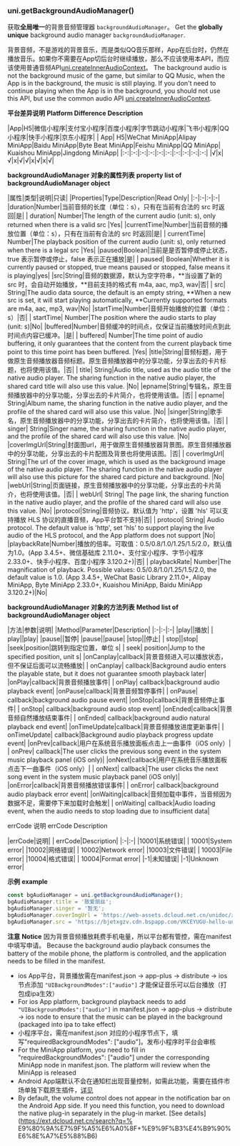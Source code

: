 ### uni.getBackgroundAudioManager()
获取**全局唯一**的背景音频管理器 ``backgroundAudioManager``。
Get the **globally unique** background audio manager ``backgroundAudioManager``.

背景音频，不是游戏的背景音乐，而是类似QQ音乐那样，App在后台时，仍然在播放音乐。如果你不需要在App切后台时继续播放，那么不应该使用本API，而应该使用普通音频API[uni.createInnerAudioContext](https://uniapp.dcloud.io/api/media/audio-context)。
The background audio is not the background music of the game, but similar to QQ Music, when the App is in the background, the music is still playing. If you don't need to continue playing when the App is in the background, you should not use this API, but use the common audio API [uni.createInnerAudioContext](https://uniapp.dcloud.io/api/media/audio-context).

**平台差异说明**
**Platform Difference Description**

|App|H5|微信小程序|支付宝小程序|百度小程序|字节跳动小程序|飞书小程序|QQ小程序|快手小程序|京东小程序|
| App| H5|WeChat MiniApp|Alipay MiniApp|Baidu MiniApp|Byte Beat MiniApp|Feishu MiniApp|QQ MiniApp| Kuaishou MiniApp|Jingdong MiniApp|
|:-:|:-:|:-:|:-:|:-:|:-:|:-:|:-:|:-:|:-:|
|√|x|√|x|√|√|x|√|x|√|

**backgroundAudioManager 对象的属性列表**
**property list of backgroundAudioManager object**

|属性|类型|说明|只读|
|Properties|Type|Description|Read Only|
|:-|:-|:-|:-|
|duration|Number|当前音频的长度（单位：s），只有在当前有合法的 src 时返回|是|
| duration| Number|The length of the current audio (unit: s), only returned when there is a valid src |Yes|
|currentTime|Number|当前音频的播放位置（单位：s），只有在当前有合法的 src 时返回|是|
| currentTime| Number|The playback position of the current audio (unit: s), only returned when there is a legal src |Yes|
|paused|Boolean|当前是是否暂停或停止状态，true 表示暂停或停止，false 表示正在播放|是|
| paused| Boolean|Whether it is currently paused or stopped, true means paused or stopped, false means it is playing|yes|
|src|String|音频的数据源，默认为空字符串，**当设置了新的 src 时，会自动开始播放，**目前支持的格式有 m4a, aac, mp3, wav|否|
| src| String|The audio data source, the default is an empty string, **When a new src is set, it will start playing automatically, **Currently supported formats are m4a, aac, mp3, wav|No|
|startTime|Number|音频开始播放的位置（单位：s）|否|
| startTime| Number|The position where the audio starts to play (unit: s)|No|
|buffered|Number|音频缓冲的时间点，仅保证当前播放时间点到此时间点内容已缓冲。|是|
| buffered| Number|The time point of audio buffering, it only guarantees that the content from the current playback time point to this time point has been buffered. |Yes|
|title|String|音频标题，用于做原生音频播放器音频标题。原生音频播放器中的分享功能，分享出去的卡片标题，也将使用该值。|否|
| title| String|Audio title, used as the audio title of the native audio player. The sharing function in the native audio player, the shared card title will also use this value. |No|
|epname|String|专辑名，原生音频播放器中的分享功能，分享出去的卡片简介，也将使用该值。|否|
| epname| String|Album name, the sharing function in the native audio player, and the profile of the shared card will also use this value. |No|
|singer|String|歌手名，原生音频播放器中的分享功能，分享出去的卡片简介，也将使用该值。|否|
| singer| String|Singer name, the sharing function in the native audio player, and the profile of the shared card will also use this value. |No|
|coverImgUrl|String|封面图url，用于做原生音频播放器背景图。原生音频播放器中的分享功能，分享出去的卡片配图及背景也将使用该图。|否|
| coverImgUrl| String|The url of the cover image, which is used as the background image of the native audio player. The sharing function in the native audio player will also use this picture for the shared card picture and background. |No|
|webUrl|String|页面链接，原生音频播放器中的分享功能，分享出去的卡片简介，也将使用该值。|否|
| webUrl| String| The page link, the sharing function in the native audio player, and the profile of the shared card will also use this value. |No|
|protocol|String|音频协议。默认值为 'http'，设置 'hls' 可以支持播放 HLS 协议的直播音频，App平台暂不支持|否|
| protocol| String| Audio protocol. The default value is 'http', set 'hls' to support playing the live audio of the HLS protocol, and the App platform does not support |No|
|playbackRate|Number|播放的倍率。可取值：0.5/0.8/1.0/1.25/1.5/2.0，默认值为1.0。(App 3.4.5+、微信基础库 2.11.0+、支付宝小程序、字节小程序 2.33.0+、快手小程序、百度小程序 3.120.2+)|否|
| playbackRate| Number|The magnification of playback. Possible values: 0.5/0.8/1.0/1.25/1.5/2.0, the default value is 1.0. (App 3.4.5+, WeChat Basic Library 2.11.0+, Alipay MiniApp, Byte MiniApp 2.33.0+, Kuaishou MiniApp, Baidu MiniApp 3.120.2+)|No|

**backgroundAudioManager 对象的方法列表**
**Method list of backgroundAudioManager object**

|方法|参数|说明|
|Method|Parameter|Description|
|:-|:-|:-|
|play||播放|
| play||play|
|pause||暂停|
|pause||pause|
|stop||停止|
| stop||stop|
|seek|position|跳转到指定位置，单位 s|
| seek| position|Jump to the specified position, unit s|
|onCanplay|callback|背景音频进入可以播放状态，但不保证后面可以流畅播放|
| onCanplay| callback|Background audio enters the playable state, but it does not guarantee smooth playback later|
|onPlay|callback|背景音频播放事件|
| onPlay| callback|background audio playback event|
|onPause|callback|背景音频暂停事件|
| onPause| callback|background audio pause event|
|onStop|callback|背景音频停止事件|
| onStop| callback|background audio stop event|
|onEnded|callback|背景音频自然播放结束事件|
| onEnded| callback|background audio natural playback end event|
|onTimeUpdate|callback|背景音频播放进度更新事件|
| onTimeUpdate| callback|Background audio playback progress update event|
|onPrev|callback|用户在系统音乐播放面板点击上一曲事件（iOS only）|
| onPrev| callback|The user clicks the previous song event in the system music playback panel (iOS only)|
|onNext|callback|用户在系统音乐播放面板点击下一曲事件（iOS only）|
| onNext| callback|The user clicks the next song event in the system music playback panel (iOS only)|
|onError|callback|背景音频播放错误事件|
| onError| callback|background audio playback error event|
|onWaiting|callback|音频加载中事件，当音频因为数据不足，需要停下来加载时会触发|
| onWaiting| callback|Audio loading event, when the audio needs to stop loading due to insufficient data|

errCode 说明
errCode Description

|errCode|说明|
| errCode|Description|
|:-|:-|
|10001|系统错误|
| 10001|System error|
|10002|网络错误|
| 10002|Network error|
|10003|文件错误|
| 10003|File error|
|10004|格式错误|
| 10004|Format error|
|-1|未知错误|
|-1|Unknown error|

**示例**
**example**

```javascript
const bgAudioManager = uni.getBackgroundAudioManager();
bgAudioManager.title = '致爱丽丝';
bgAudioManager.singer = '暂无';
bgAudioManager.coverImgUrl = 'https://web-assets.dcloud.net.cn/unidoc/zh/music-a.png';
bgAudioManager.src = 'https://bjetxgzv.cdn.bspapp.com/VKCEYUGU-hello-uniapp/2cc220e0-c27a-11ea-9dfb-6da8e309e0d8.mp3';
```


**注意**
**Notice**
因为背景音频播放耗费手机电量，所以平台都有管控，需在manifest中填写申请。
Because the background audio playback consumes the battery of the mobile phone, the platform is controlled, and the application needs to be filled in the manifest.
- ios App平台，背景播放需在manifest.json -> app-plus -> distribute -> ios 节点添加 ``"UIBackgroundModes":["audio"]`` 才能保证音乐可以后台播放（打包成ipa生效）
- For ios App platform, background playback needs to add ``"UIBackgroundModes":["audio"]`` in manifest.json -> app-plus -> distribute -> ios node to ensure that the music can be played in the background (packaged into ipa to take effect)
- 小程序平台，需在manifest.json 对应的小程序节点下，填写"requiredBackgroundModes": ["audio"]。发布小程序时平台会审核
- For the MiniApp platform, you need to fill in "requiredBackgroundModes": ["audio"] under the corresponding MiniApp node in manifest.json. The platform will review when the MiniApp is released
- Android App端默认不会在通知栏出现音量控制，如需此功能，需要在插件市场单独下载原生插件，[详见](https://ext.dcloud.net.cn/search?q=%E9%80%9A%E7%9F%A5%E6%A0%8F+%E9%9F%B3%E4%B9%90%E6%8E%A7%E5%88%B6)
- By default, the volume control does not appear in the notification bar on the Android App side. If you need this function, you need to download the native plug-in separately in the plug-in market. [See details](https://ext.dcloud.net.cn/search?q=% E9%80%9A%E7%9F%A5%E6%A0%8F+%E9%9F%B3%E4%B9%90%E6%8E%A7%E5%88%B6)
